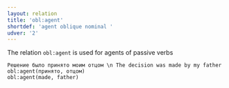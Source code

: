 ```yaml
---
layout: relation
title: 'obl:agent'
shortdef: 'agent oblique nominal '
udver: '2'
---
```



The relation `obl:agent` is used for agents of passive verbs

~~~ sdparse
Решение было принято моим отцом \n The decision was made by my father 
obl:agent(принято, отцом)
obl:agent(made, father)
~~~
<!-- Interlanguage links updated Út zář 29 20:43:25 CEST 2020 -->
